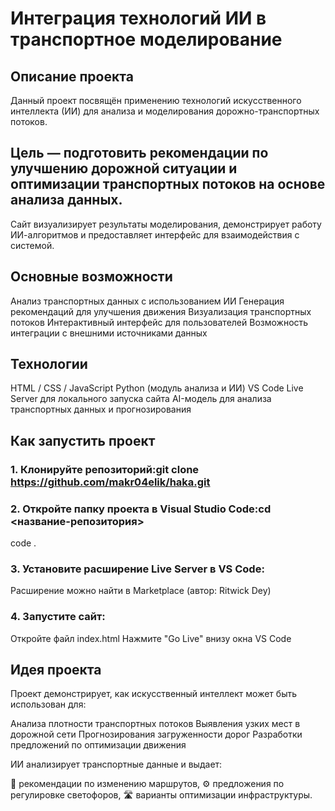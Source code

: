 # Интеграция технологий ИИ в транспортное моделирование

## Описание проекта
Данный проект посвящён применению технологий искусственного интеллекта (ИИ) для анализа и моделирования дорожно-транспортных потоков.

## Цель — подготовить рекомендации по улучшению дорожной ситуации и оптимизации транспортных потоков на основе анализа данных.

Сайт визуализирует результаты моделирования, демонстрирует работу ИИ-алгоритмов и предоставляет интерфейс для взаимодействия с системой.


## Основные возможности
  Анализ транспортных данных с использованием ИИ
  Генерация рекомендаций для улучшения движения
  Визуализация транспортных потоков
  Интерактивный интерфейс для пользователей
  Возможность интеграции с внешними источниками данных


## Технологии
HTML / CSS / JavaScript
Python (модуль анализа и ИИ)
VS Code Live Server для локального запуска сайта
AI-модель для анализа транспортных данных и прогнозирования


## Как запустить проект

### 1. Клонируйте репозиторий:git clone https://github.com/makr04elik/haka.git

### 2. Откройте папку проекта в Visual Studio Code:cd <название-репозитория>
code .

### 3. Установите расширение Live Server в VS Code:
Расширение можно найти в Marketplace (автор: Ritwick Dey)


### 4. Запустите сайт:
Откройте файл index.html
Нажмите "Go Live" внизу окна VS Code

## Идея проекта

Проект демонстрирует, как искусственный интеллект может быть использован для:

  Анализа плотности транспортных потоков
  Выявления узких мест в дорожной сети
  Прогнозирования загруженности дорог
  Разработки предложений по оптимизации движения

ИИ анализирует транспортные данные и выдает:

💬 рекомендации по изменению маршрутов,
⚙️ предложения по регулировке светофоров,
🛣️ варианты оптимизации инфраструктуры.
